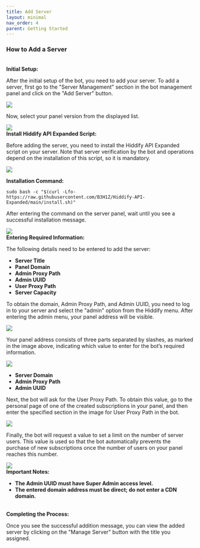 ```yaml
---
title: Add Server
layout: minimal
nav_order: 4
parent: Getting Started
---
```


<head>
    <meta charset="utf-8">
    <link rel="stylesheet" href="https://b3h1z.github.io/HidyBot-Docs/assets/css/en-style.css">
    <link rel="icon" href="https://b3h1z.github.io/HidyBot-Docs/favicon.ico" type="image/x-icon">
</head>
<div>

<head>
    <meta charset="utf-8">
    <link rel="stylesheet" href="https://b3h1z.github.io/HidyBot-Docs/assets/css/en-style.css">
    <link rel="icon" href="https://b3h1z.github.io/HidyBot-Docs/favicon.ico" type="image/x-icon">
</head>
<div>
<h3>How to Add a Server</h3>
<br>
<b>Initial Setup:</b>
<p>After the initial setup of the bot, you need to add your server. To add a server, first go to the "Server Management" section in the bot management panel and click on the "Add Server" button.</p>
<img src="https://b3h1z.github.io/HidyBot-Docs/assets/images/add_server/add-server-1.png" class="centered">
<p>Now, select your panel version from the displayed list.</p>
<img src="https://b3h1z.github.io/HidyBot-Docs/assets/images/add_server/add-server-2.png" class="centered">
<br>
<b>Install Hiddify API Expanded Script:</b>
<p>Before adding the server, you need to install the Hiddify API Expanded script on your server. Note that server verification by the bot and operations depend on the installation of this script, so it is mandatory.</p>
<img src="https://b3h1z.github.io/HidyBot-Docs/assets/images/add_server/add-server-3.png" class="centered">
<p><b>Installation Command:</b></p>
<code>sudo bash -c "$(curl -Lfo- https://raw.githubusercontent.com/B3H1Z/Hiddify-API-Expanded/main/install.sh)"</code>
<br>
<p>After entering the command on the server panel, wait until you see a successful installation message.</p>
<img src="https://b3h1z.github.io/HidyBot-Docs/assets/images/add_server/add-server-7.png" class="centered">
<br>
<b>Entering Required Information:</b>
<p>The following details need to be entered to add the server:</p>
<ul>
    <li><strong>Server Title</strong></li>
    <li><strong>Panel Domain</strong></li>
    <li><strong>Admin Proxy Path</strong></li>
    <li><strong>Admin UUID</strong></li>
    <li><strong>User Proxy Path</strong></li>
    <li><strong>Server Capacity</strong></li>
</ul>
<p>To obtain the domain, Admin Proxy Path, and Admin UUID, you need to log in to your server and select the "admin" option from the Hiddify menu. After entering the admin menu, your panel address will be visible.</p>
<img src="https://b3h1z.github.io/HidyBot-Docs/assets/images/add_server/add-server-5.png" class="centered">
<p>Your panel address consists of three parts separated by slashes, as marked in the image above, indicating which value to enter for the bot’s required information.</p>
<img src="https://b3h1z.github.io/HidyBot-Docs/assets/images/add_server/add-server-6.png" class="centered">
<ul>
    <li><strong>Server Domain</strong></li>
    <li><strong>Admin Proxy Path</strong></li>
    <li><strong>Admin UUID</strong></li>
</ul>
<p>Next, the bot will ask for the User Proxy Path. To obtain this value, go to the personal page of one of the created subscriptions in your panel, and then enter the specified section in the image for User Proxy Path in the bot.</p>
<img src="https://b3h1z.github.io/HidyBot-Docs/assets/images/add_server/add-server-8.png" class="centered">
<p>Finally, the bot will request a value to set a limit on the number of server users. This value is used so that the bot automatically prevents the purchase of new subscriptions once the number of users on your panel reaches this number.</p>
<img src="https://b3h1z.github.io/HidyBot-Docs/assets/images/add_server/add-server-9.png" class="centered">
<br>
<b>Important Notes:</b>
<ul>
    <li><strong>The Admin UUID must have Super Admin access level.</strong></li>
    <li><strong>The entered domain address must be direct; do not enter a CDN domain.</strong></li>
</ul>
<br>
<b>Completing the Process:</b>
<p>Once you see the successful addition message, you can view the added server by clicking on the "Manage Server" button with the title you assigned.</p>
</div>